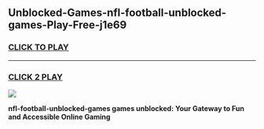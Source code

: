 
## Unblocked-Games-nfl-football-unblocked-games-Play-Free-j1e69
<h3>
<a href="https://premium76.site?title=nfl-football-unblocked-games&ref=15A">CLICK TO PLAY</a></h3>
<hr>

<h3>
<a href="https://premium76.site?title=nfl-football-unblocked-games&ref=15A">CLICK 2 PLAY</a>
  
</h3>

<a href="https://premium76.site?title=nfl-football-unblocked-games&ref=15A"><img src="https://clearcache.store/games.png"></a>


**nfl-football-unblocked-games games unblocked: Your Gateway to Fun and Accessible Online Gaming**
